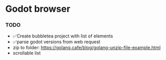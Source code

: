 # Godot browser

### TODO
- ✅Create bubbletea project with list of elements
- ✅parse godot versions from web request
- zip to folder: https://golang.cafe/blog/golang-unzip-file-example.html
- scrollable list
